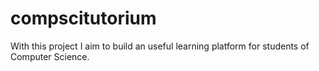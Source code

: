 # compscitutorium

With this project I aim to build an useful learning platform for students of Computer Science.
